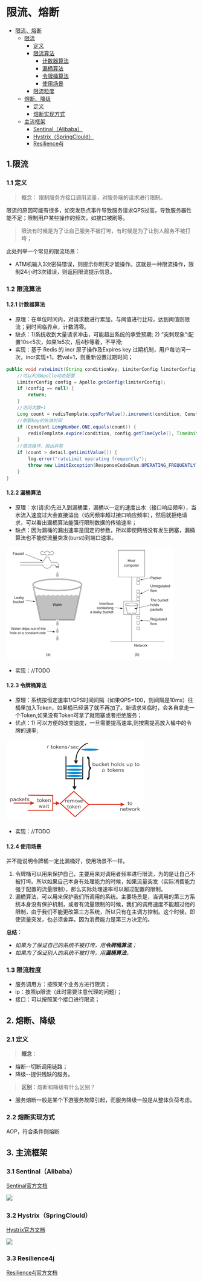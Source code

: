 # 限流、熔断

- [限流、熔断](#%E9%99%90%E6%B5%81%E7%86%94%E6%96%AD)
    - [限流](#%E9%99%90%E6%B5%81)
        - [定义](#%E5%AE%9A%E4%B9%89)
        - [限流算法](#%E9%99%90%E6%B5%81%E7%AE%97%E6%B3%95)
            - [计数器算法](#%E8%AE%A1%E6%95%B0%E5%99%A8%E7%AE%97%E6%B3%95)
            - [漏桶算法](#%E6%BC%8F%E6%A1%B6%E7%AE%97%E6%B3%95)
            - [令牌桶算法](#%E4%BB%A4%E7%89%8C%E6%A1%B6%E7%AE%97%E6%B3%95)
            - [使用场景](#%E4%BD%BF%E7%94%A8%E5%9C%BA%E6%99%AF)
        - [限流粒度](#%E9%99%90%E6%B5%81%E7%B2%92%E5%BA%A6)
    - [熔断、降级](#%E7%86%94%E6%96%AD%E9%99%8D%E7%BA%A7)
        - [定义](#%E5%AE%9A%E4%B9%89)
        - [熔断实现方式](#%E7%86%94%E6%96%AD%E5%AE%9E%E7%8E%B0%E6%96%B9%E5%BC%8F)
    - [主流框架](#%E4%B8%BB%E6%B5%81%E6%A1%86%E6%9E%B6)
        - [Sentinal（Alibaba）](#sentinalalibaba)
        - [Hystrix（SpringClould）](#hystrixspringclould)
        - [Resilience4j](#resilience4j)

## 1.限流
### 1.1 定义
> 概念： 限制服务方接口调用流量，对服务端的请求进行限制。

限流的原因可能有很多，如突发热点事件导致服务请求QPS过高，导致服务器性能不足；限制用户某些操作的频次，如接口被刷等。

> 限流有时候是为了让自己服务不被打垮，有时候是为了让别人服务不被打垮；

此处列举一个常见的限流场景：
- ATM机输入3次密码错误，则提示你明天才能操作。这就是一种限流操作，限制24小时3次错误，则返回限流提示信息。

### 1.2 限流算法

#### 1.2.1 计数器算法
- 原理：在单位时间内，对请求数进行累加，与阈值进行比较，达到阈值则限流；到时间临界点，计数清零。
- 缺点：1)系统收到大量请求冲击，可能超出系统的承受预期; 2) “突刺现象”:配置10s<5次，如果1s5次，后4秒等着，不平滑;
- 实现：基于 Redis 的 incr 原子操作及Expires key 过期机制，用户每访问一次，incr实现+1，若val=1，则重新设置过期时间；
```java
public void rateLimit(String conditionKey, LimiterConfig limiterConfig) {
    //可以利用Apollo动态配置
    LimiterConfig config = Apollo.getConfig(limiterConfig);
    if (config == null) {
        return;
    }
    //访问次数+1
    Long count = redisTemplate.opsForValue().increment(condition, Constant.IntegerNumber.ONE);
    //刷新key的失效时间
    if (Constant.LongNumber.ONE.equals(count)) {
        redisTemplate.expire(condition, config.getTimeCycle(), TimeUnit.SECONDS);
    }
    //限流操作，抛出异常
    if (count > detail.getLimitValue()) {
        log.error("rateLimit operating frequently");
        throw new LimitException(ResponseCodeEnum.OPERATING_FREQUENTLY);
    }
}
```

#### 1.2.2 漏桶算法
- 原理：水(请求)先进入到漏桶里，漏桶以一定的速度出水（接口响应频率），当水流入速度过大会直接溢出（访问频率超过接口响应频率），然后就拒绝请求，可以看出漏桶算法能强行限制数据的传输速率；
- 缺点：因为漏桶的漏出速率是固定的参数，所以即使网络没有发生拥塞，漏桶算法也不能使流量突发(burst)到端口速率。

![漏桶原理图](https://raw.githubusercontent.com/veryangfan/picgo/main/notepic/%E6%BC%8F%E6%A1%B6.png)

- 实现：//TODO

#### 1.2.3 令牌桶算法
- 原理：系统按恒定速率1/QPS时间间隔（如果QPS=100，则间隔是10ms）往桶里加入Token，如果桶已经满了就不再加了。新请求来临时，会各自拿走一个Token,如果没有Token可拿了就阻塞或者拒绝服务；
- 优点：1) 可以方便的改变速度，一旦需要提高速率,则按需提高放入桶中的令牌的速率;

![令牌桶原理图](https://raw.githubusercontent.com/veryangfan/picgo/main/notepic/081226107372877.png)

- 实现：//TODO

#### 1.2.4 使用场景
并不能说明令牌桶一定比漏桶好，使用场景不一样。
1. 令牌桶可以用来保护自己，主要用来对调用者频率进行限流，为的是让自己不被打垮。所以如果自己本身有处理能力的时候，如果流量突发（实际消费能力强于配置的流量限制），那么实际处理速率可以超过配置的限制。
2. 漏桶算法，可以用来保护我们所调用的系统。主要场景是，当调用的第三方系统本身没有保护机制，或者有流量限制的时候，我们的调用速度不能超过他的限制，由于我们不能更改第三方系统，所以只有在主调方控制。这个时候，即使流量突发，也必须舍弃。因为消费能力是第三方决定的。

**总结：**
- *如果为了保证自己的系统不被打垮，用**令牌桶算法**；*
- *如果为了保证别人的系统不被打垮，用**漏桶算法**。*


### 1.3 限流粒度

- 服务调用方：按照某个业务方进行限流；
- ip：按照ip限流（此时需要注意代理的问题）；
- 接口：可以按照某个接口进行限流；

## 2. 熔断、降级

### 2.1 定义
> **概念**：
- 熔断--切断调用链路；
- 降级--提供残缺的服务。

> **区别**：熔断和降级有什么区别？
- 服务熔断一般是某个下游服务故障引起，而服务降级一般是从整体负荷考虑。

### 2.2 熔断实现方式

AOP，符合条件则熔断


## 3. 主流框架
### 3.1 Sentinal（Alibaba）
[Sentinal官方文档](https://github.com/alibaba/Sentinel/wiki/) 

![](https://user-images.githubusercontent.com/9434884/43697219-3cb4ef3a-9975-11e8-9a9c-73f4f537442d.png)


### 3.2 Hystrix（SpringClould）
[Hystrix官方文档](https://github.com/Netflix/Hystrix/wiki)

![](https://github.com/Netflix/Hystrix/wiki/images/hystrix-logo-tagline-640.png)

### 3.3 Resilience4j

[Resilience4j官方文档](https://resilience4j.readme.io/)


